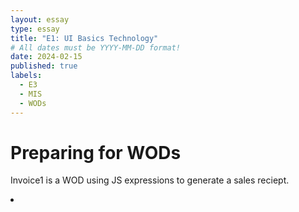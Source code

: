 ```yaml
---
layout: essay
type: essay
title: "E1: UI Basics Technology"
# All dates must be YYYY-MM-DD format!
date: 2024-02-15
published: true
labels:
  - E3
  - MIS
  - WODs
---
```

<h1>Preparing for WODs</h1>
<p>Invoice1 is a WOD using JS expressions to generate a sales reciept. <li><a href="https://dport96.github.io/ITM352/morea/060.expressions-operators/experience-invoice1.html></a></li></p>
